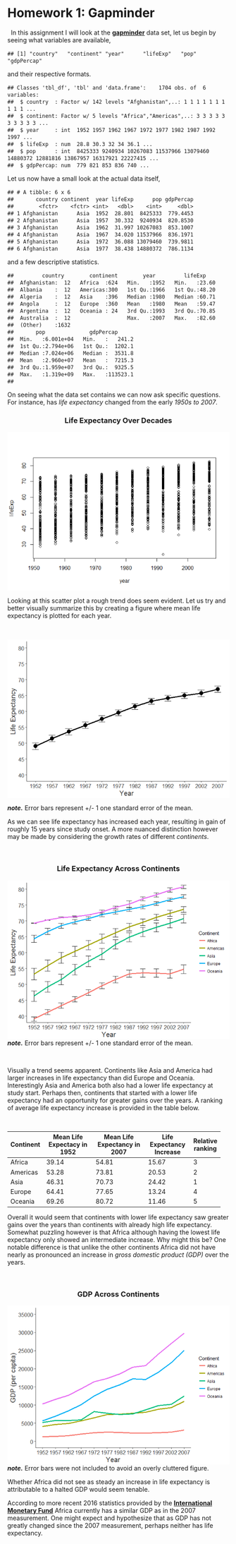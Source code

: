 Homework 1: Gapminder
================

  In this assignment I will look at the [**gapminder**](https://cran.r-project.org/web/packages/gapminder/index.html) data set, let us begin by seeing what variables are available,

    ## [1] "country"   "continent" "year"      "lifeExp"   "pop"       "gdpPercap"

and their respective formats.

    ## Classes 'tbl_df', 'tbl' and 'data.frame':    1704 obs. of  6 variables:
    ##  $ country  : Factor w/ 142 levels "Afghanistan",..: 1 1 1 1 1 1 1 1 1 1 ...
    ##  $ continent: Factor w/ 5 levels "Africa","Americas",..: 3 3 3 3 3 3 3 3 3 3 ...
    ##  $ year     : int  1952 1957 1962 1967 1972 1977 1982 1987 1992 1997 ...
    ##  $ lifeExp  : num  28.8 30.3 32 34 36.1 ...
    ##  $ pop      : int  8425333 9240934 10267083 11537966 13079460 14880372 12881816 13867957 16317921 22227415 ...
    ##  $ gdpPercap: num  779 821 853 836 740 ...

Let us now have a small look at the actual data itself,

    ## # A tibble: 6 x 6
    ##       country continent  year lifeExp      pop gdpPercap
    ##        <fctr>    <fctr> <int>   <dbl>    <int>     <dbl>
    ## 1 Afghanistan      Asia  1952  28.801  8425333  779.4453
    ## 2 Afghanistan      Asia  1957  30.332  9240934  820.8530
    ## 3 Afghanistan      Asia  1962  31.997 10267083  853.1007
    ## 4 Afghanistan      Asia  1967  34.020 11537966  836.1971
    ## 5 Afghanistan      Asia  1972  36.088 13079460  739.9811
    ## 6 Afghanistan      Asia  1977  38.438 14880372  786.1134

and a few descriptive statistics.

    ##         country        continent        year         lifeExp     
    ##  Afghanistan:  12   Africa  :624   Min.   :1952   Min.   :23.60  
    ##  Albania    :  12   Americas:300   1st Qu.:1966   1st Qu.:48.20  
    ##  Algeria    :  12   Asia    :396   Median :1980   Median :60.71  
    ##  Angola     :  12   Europe  :360   Mean   :1980   Mean   :59.47  
    ##  Argentina  :  12   Oceania : 24   3rd Qu.:1993   3rd Qu.:70.85  
    ##  Australia  :  12                  Max.   :2007   Max.   :82.60  
    ##  (Other)    :1632                                                
    ##       pop              gdpPercap       
    ##  Min.   :6.001e+04   Min.   :   241.2  
    ##  1st Qu.:2.794e+06   1st Qu.:  1202.1  
    ##  Median :7.024e+06   Median :  3531.8  
    ##  Mean   :2.960e+07   Mean   :  7215.3  
    ##  3rd Qu.:1.959e+07   3rd Qu.:  9325.5  
    ##  Max.   :1.319e+09   Max.   :113523.1  
    ## 

On seeing what the data set contains we can now ask specific questions. For instance, has *life expectancy* changed from the early *1950s to 2007*.

<center>
<h3>
Life Expectancy Over Decades
</h3>
</center>
<img src="hw01_gapminder_files/figure-markdown_github-ascii_identifiers/unnamed-chunk-5-1.png" style="display: block; margin: auto;" />

Looking at this scatter plot a rough trend does seem evident. Let us try and better visually summarize this by creating a figure where mean life expectancy is plotted for each year.

 

<img src="hw01_gapminder_files/figure-markdown_github-ascii_identifiers/unnamed-chunk-6-1.png" style="display: block; margin: auto;" />

<b><i>note.</b></i> Error bars represent +/- 1 one standard error of the mean.

As we can see life expectancy has increased each year, resulting in gain of roughly 15 years since study onset. A more nuanced distinction however may be made by considering the growth rates of different *continents*.

 

<center>
<h3>
Life Expectancy Across Continents
</h3>
</center>
<img src="hw01_gapminder_files/figure-markdown_github-ascii_identifiers/unnamed-chunk-7-1.png" style="display: block; margin: auto;" /> <b><i>note.</b></i> Error bars represent +/- 1 one standard error of the mean.

 

Visually a trend seems apparent. Continents like Asia and America had larger increases in life expectancy than did Europe and Oceania. Interestingly Asia and America both also had a lower life expectancy at study start. Perhaps then, continents that started with a lower life expectancy had an opportunity for greater gains over the years. A ranking of average life expectancy increase is provided in the table below.

 

<table style="width:96%;">
<colgroup>
<col width="6%" />
<col width="29%" />
<col width="30%" />
<col width="23%" />
<col width="5%" />
</colgroup>
<thead>
<tr class="header">
<th><strong>Continent</strong></th>
<th><strong>Mean Life Expectacy in 1952</strong></th>
<th><strong>Mean Life Expectancy in 2007 </strong></th>
<th><strong>Life Expectancy Increase</strong></th>
<th><strong>Relative ranking</strong></th>
</tr>
</thead>
<tbody>
<tr class="odd">
<td>Africa</td>
<td>39.14</td>
<td>54.81</td>
<td>15.67</td>
<td>3</td>
</tr>
<tr class="even">
<td>Americas</td>
<td>53.28</td>
<td>73.81</td>
<td>20.53</td>
<td>2</td>
</tr>
<tr class="odd">
<td>Asia</td>
<td>46.31</td>
<td>70.73</td>
<td>24.42</td>
<td>1</td>
</tr>
<tr class="even">
<td>Europe</td>
<td>64.41</td>
<td>77.65</td>
<td>13.24</td>
<td>4</td>
</tr>
<tr class="odd">
<td>Oceania</td>
<td>69.26</td>
<td>80.72</td>
<td>11.46</td>
<td>5</td>
</tr>
</tbody>
</table>

Overall it would seem that continents with lower life expectancy saw greater gains over the years than continents with already high life expectancy. Somewhat puzzling however is that Africa although having the lowest life expectancy only showed an intermediate increase. Why might this be? One notable difference is that unlike the other continents Africa did not have nearly as pronounced an increase in *gross domestic product (GDP)* over the years.

 

<center>
<h3>
GDP Across Continents
</h3>
</center>
<img src="hw01_gapminder_files/figure-markdown_github-ascii_identifiers/unnamed-chunk-8-1.png" style="display: block; margin: auto;" /> <b><i>note.</b></i> Error bars were not included to avoid an overly cluttered figure.

Whether Africa did not see as steady an increase in life expectancy is attributable to a halted GDP would seem tenable.

According to more recent 2016 statistics provided by the [**International Monetary Fund**](http://www.imf.org/external/datamapper/NGDPD@WEO/OEMDC/ADVEC/WEOWORLD/AFQ) Africa currently has a similar GDP as in the 2007 measurement. One might expect and hypothesize that as GDP has not greatly changed since the 2007 measurement, perhaps neither has life expectancy.
